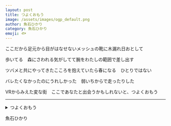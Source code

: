 ```yaml
---
layout: post
title: つよくおもう
image: /assets/images/ogp_default.png
author: 魚石ひかり
category: 魚石ひかり
emoji: 🐟
---
```


<div class="tanka-area"><div class="tanka">
<p>ここだから足元から目がはなせないメッシュの靴に木漏れ日おとして</p>
<p>歩いてる　森にさわれる気がしてて腕をわたしの範囲で差し出す</p>
<p>ツバメと共にやってきたこころを抱えていたら春になる　ひとりではない</p>
<p>バレたくなかったのにうれしかった　弱いちからで走ったりした</p>
<p>VRからみえた変な街　ここであなたと出会うかもしれないと、つよくおもう</p></div></div>

---

<details><summary>つよくおもう</summary>
ここだから足元から目がはなせないメッシュの靴に木漏れ日おとして<br/>
歩いてる　森にさわれる気がしてて腕をわたしの範囲で差し出す<br/>
ツバメと共にやってきたこころを抱えていたら春になる　ひとりではない<br/>
バレたくなかったのにうれしかった　弱いちからで走ったりした<br/>
VRからみえた変な街　ここであなたと出会うかもしれないと、つよくおもう<br/>
</details>

魚石ひかり
